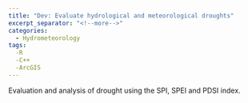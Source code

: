 ```yaml
---
title: "Dev: Evaluate hydrological and meteorological droughts"
excerpt_separator: "<!--more-->"
categories:
  - Hydrometeorology
tags:
  -R
  -C++
  -ArcGIS
---
```


Evaluation and analysis of drought using the SPI, SPEI and PDSI index.

